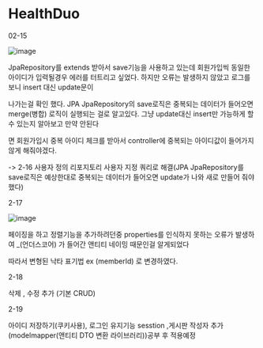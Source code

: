 # HealthDuo

02-15

![image](https://user-images.githubusercontent.com/90680271/154027428-206423c1-c0ab-489c-985c-bb818463d260.png)

JpaRepository를 extends 받아서 save기능을 사용하고 있는데 회원가입씩 동일한 아이디가 입력될경우 에러를 터트리고 싶었다. 하지만 오류는 발생하지 않았고 로그를 보니 insert 대신 update문이

나가는걸 확인 했다. JPA JpaRepository의 save로직은 중복되는 데이터가 들어오면 merge(병합) 로직이 실행되는 걸로 알고있다. 그냥 update대신 insert만 가능하게 할 수 있는지 알아보고 만약 안된다

면 회원가입시 중복 아이디 체크를 받아서 controller에 중복되는 아이디값이 들어가지 않게 해줘야겠다. 


-> 2-16 사용자 정의 리포지토리 사용자 지정 쿼리로 해결(JPA JpaRepository를 save로직은 예상한대로 중복되는 데이터가 들어오면 update가 나와 새로 만들어 줘야 했다)


2-17


![image](https://user-images.githubusercontent.com/90680271/154434991-d5a04c6c-9357-4f7e-9e5e-5882eb47acb2.png)


페이징을 하고 정렬기능을 추가하려던중 properties를 인식하지 못하는 오류가 발생하여 _(언더스코어) 가 들어간 앤티티 네이밍 때문인걸 알게되었다


따라서  변형된 낙타 표기법 ex (memberId) 로 변경하였다.

2-18 


삭제 , 수정 추가 (기본 CRUD)


2-19 

아이디 저장하기(쿠키사용), 로그인 유지기능 sesstion ,게시판 작성자 추가(modelmapper(앤티티 DTO 변환 라이브러리))공부 후 적용예정
